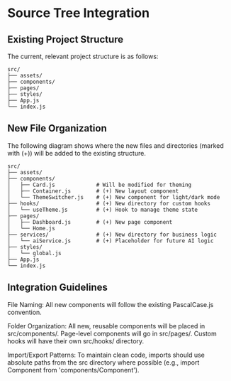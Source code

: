 # Source Tree Integration

## Existing Project Structure

The current, relevant project structure is as follows:

```
src/
├── assets/
├── components/
├── pages/
├── styles/
├── App.js
└── index.js
```

## New File Organization

The following diagram shows where the new files and directories (marked with (+)) will be added to the existing structure.

```
src/
├── assets/
├── components/
│   ├── Card.js             # Will be modified for theming
│   ├── Container.js        # (+) New layout component
│   └── ThemeSwitcher.js    # (+) New component for light/dark mode
├── hooks/                  # (+) New directory for custom hooks
│   └── useTheme.js         # (+) Hook to manage theme state
├── pages/
│   ├── Dashboard.js        # (+) New page component
│   └── Home.js
├── services/               # (+) New directory for business logic
│   └── aiService.js        # (+) Placeholder for future AI logic
├── styles/
│   └── global.js
├── App.js
└── index.js
```

## Integration Guidelines

File Naming: All new components will follow the existing PascalCase.js convention.

Folder Organization: All new, reusable components will be placed in src/components/. Page-level components will go in src/pages/. Custom hooks will have their own src/hooks/ directory.

Import/Export Patterns: To maintain clean code, imports should use absolute paths from the src directory where possible (e.g., import Component from 'components/Component').